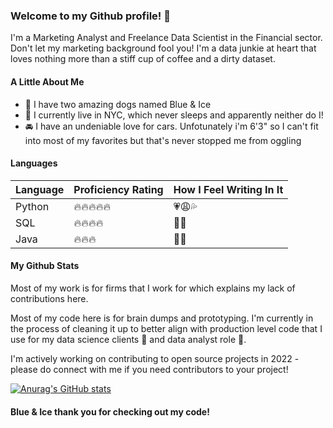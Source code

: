 ### Welcome to my Github profile! 👋

I'm a Marketing Analyst and Freelance Data Scientist in the Financial sector. Don't let my marketing background fool you! I'm a data junkie at heart that loves nothing more than a stiff cup of coffee and a dirty dataset.

#### A Little About Me

- :dog: I have two amazing dogs named Blue & Ice
- :city_sunset: I currently live in NYC, which never sleeps and apparently neither do I!
- :oncoming_automobile: I have an undeniable love for cars. Unfotunately i'm 6'3" so I can't fit into most of my favorites but that's never stopped me from oggling

#### Languages

| Language | Proficiency Rating             | How I Feel Writing In It         |
|----------|--------------------------------|----------------------------------|
| Python   | :fire::fire::fire::fire::fire: | :heartpulse::weary::sweat_drops: |
| SQL      | :fire::fire::fire::fire:       | :clap::sunglasses:               |
| Java     | :fire::fire::fire:             | :muscle::triumph:                |

#### My Github Stats

Most of my work is for firms that I work for which explains my lack of contributions here.

Most of my code here is for brain dumps and prototyping. I'm currently in the process of cleaning it up to better align with production level code that I use for my data science clients :first_quarter_moon_with_face: and data analyst role :necktie:.

I'm actively working on contributing to open source projects in 2022 - please do connect with me if you need contributors to your project! 

[![Anurag's GitHub stats](https://github-readme-stats.vercel.app/api?username=xvrgill)](https://github.com/anuraghazra/github-readme-stats)

#### Blue & Ice thank you for checking out my code!


<!--
**xvrgill/xvrgill** is a ✨ _special_ ✨ repository because its `README.md` (this file) appears on your GitHub profile.

Here are some ideas to get you started:

- 🔭 I’m currently working on ...
- 🌱 I’m currently learning ...
- 👯 I’m looking to collaborate on ...
- 🤔 I’m looking for help with ...
- 💬 Ask me about ...
- 📫 How to reach me: ...
- 😄 Pronouns: ...
- ⚡ Fun fact: ...
-->

